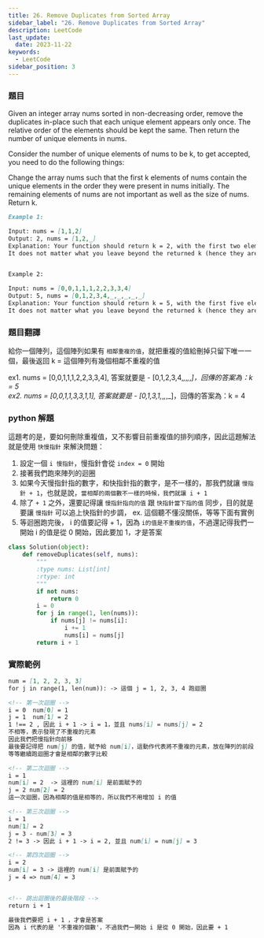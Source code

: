 ```yaml
---
title: 26. Remove Duplicates from Sorted Array
sidebar_label: "26. Remove Duplicates from Sorted Array"
description: LeetCode
last_update:
  date: 2023-11-22
keywords:
  - LeetCode  
sidebar_position: 3
---
```


### 題目

Given an integer array nums sorted in non-decreasing order, remove the duplicates in-place such that each unique element appears only once. The relative order of the elements should be kept the same. Then return the number of unique elements in nums.

Consider the number of unique elements of nums to be k, to get accepted, you need to do the following things:

Change the array nums such that the first k elements of nums contain the unique elements in the order they were present in nums initially. The remaining elements of nums are not important as well as the size of nums.
Return k.

```md
Example 1:

Input: nums = [1,1,2]
Output: 2, nums = [1,2,_]
Explanation: Your function should return k = 2, with the first two elements of nums being 1 and 2 respectively.
It does not matter what you leave beyond the returned k (hence they are underscores).


Example 2:

Input: nums = [0,0,1,1,1,2,2,3,3,4]
Output: 5, nums = [0,1,2,3,4,_,_,_,_,_]
Explanation: Your function should return k = 5, with the first five elements of nums being 0, 1, 2, 3, and 4 respectively.
It does not matter what you leave beyond the returned k (hence they are underscores).
```

### 題目翻譯

給你一個陣列，這個陣列如果有 `相鄰重複的值`，就把重複的值給刪掉只留下唯一一個，最後返回 k = 這個陣列有幾個相鄰不重複的值   

ex1. nums = [0,0,1,1,1,2,2,3,3,4], 答案就要是 - [0,1,2,3,4,_,_,_,_,_]，回傳的答案為：k = 5   
ex2. nums = [0,0,1,1,3,3,1,1], 答案就要是 - [0,1,3,1,_,_,_,_]，回傳的答案為：k = 4   


### python 解題

這題考的是，要如何刪除重複值，又不影響目前重複值的排列順序，因此這題解法就是使用 `快慢指針` 來解決問題：
1. 設定一個 `i 慢指針`，慢指針會從 `index = 0` 開始
2. 接著我們跑來陣列的迴圈
3. 如果今天慢指針指的數字，和快指針指的數字，是不一樣的，那我們就讓 `慢指針 + 1`，也就是說，`當相鄰的兩個數不一樣的時候，我們就讓 i + 1`
3. 除了 `+ 1` 之外，還要記得讓 `慢指針指向的值` 跟 `快指針當下指的值` 同步，目的就是要讓 `慢指針` 可以追上快指針的步調， ex. 這個聽不懂沒關係，等等下面有實例 
4. 等迴圈跑完後， i 的值要記得 + 1，因為 `i的值是不重複的值`，不過還記得我們一開始 i 的值是從 0 開始，因此要加 1，才是答案

```py
class Solution(object):
    def removeDuplicates(self, nums):
        """
        :type nums: List[int]
        :rtype: int
        """
        if not nums:
            return 0
        i = 0
        for j in range(1, len(nums)):            
            if nums[j] != nums[i]:
                i += 1
                nums[i] = nums[j]        
        return i + 1     
```


### 實際範例
```md
num = [1, 2, 2, 3, 3]
for j in range(1, len(num)): -> 這個 j = 1, 2, 3, 4 跑迴圈

<!-- 第一次迴圈 -->
i = 0  num[0] = 1
j = 1  num[1] = 2
1 !== 2 , 因此 i + 1 -> i = 1，並且 nums[i] = nums[j] = 2
不相等，表示發現了不重複的元素
因此我們把慢指針向前移
最後要記得把 num[j] 的值，賦予給 num[i]，這動作代表將不重複的元素，放在陣列的前段
等等繼續跑迴圈才會是相鄰的數字比較

<!-- 第二次迴圈 -->
i = 1 
num[i] = 2  -> 這裡的 num[i] 是前面賦予的
j = 2 num[2] = 2     
這一次迴圈，因為相鄰的值是相等的，所以我們不用增加 i 的值

<!-- 第三次迴圈 -->
i = 1
num[1] = 2
j = 3 - num[3] = 3
2 != 3 -> 因此 i + 1 -> i = 2, 並且 num[i] = num[j] = 3

<!-- 第四次迴圈 -->
i = 2
num[i] = 3 -> 這裡的 num[i] 是前面賦予的
j = 4 => num[4] = 3 


<!-- 跳出迴圈後的最後階段 -->
return i + 1

最後我們要把 i + 1 ，才會是答案
因為 i 代表的是 '不重複的個數'，不過我們一開始 i 是從 0 開始，因此要 + 1
```









